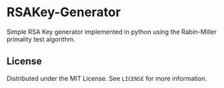 # RSAKey-Generator
Simple RSA Key generator implemented in python using the Rabin-Miller primality test algorithm.


## License

Distributed under the MIT License. See `LICENSE` for more information.
